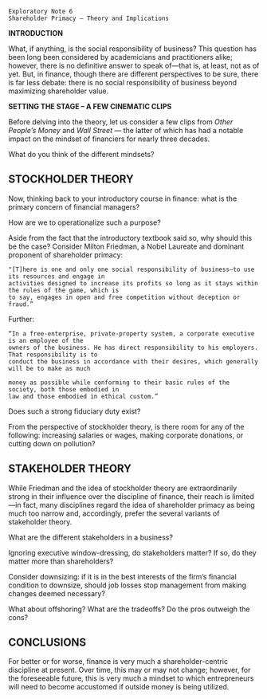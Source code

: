 ```
Exploratory Note 6
Shareholder Primacy – Theory and Implications
```
**INTRODUCTION**

What, if anything, is the social responsibility of business? This question has been long been considered
by academicians and practitioners alike; however, there is no definitive answer to speak of—that is, at
least, not as of yet. But, in finance, though there are different perspectives to be sure, there is far less
debate: there is no social responsibility of business beyond maximizing shareholder value.

**SETTING THE STAGE – A FEW CINEMATIC CLIPS**

Before delving into the theory, let us consider a few clips from _Other People’s Money_ and _Wall Street_ —
the latter of which has had a notable impact on the mindset of financiers for nearly three decades.

What do you think of the different mindsets?

## STOCKHOLDER THEORY

Now, thinking back to your introductory course in finance: what is the primary concern of financial
managers?

How are we to operationalize such a purpose?

Aside from the fact that the introductory textbook said so, why should this be the case? Consider
Milton Friedman, a Nobel Laureate and dominant proponent of shareholder primacy:

```
"[T]here is one and only one social responsibility of business—to use its resources and engage in
activities designed to increase its profits so long as it stays within the rules of the game, which is
to say, engages in open and free competition without deception or fraud.”
```
Further:

```
“In a free-enterprise, private-property system, a corporate executive is an employee of the
owners of the business. He has direct responsibility to his employers. That responsibility is to
conduct the business in accordance with their desires, which generally will be to make as much
```

```
money as possible while conforming to their basic rules of the society, both those embodied in
law and those embodied in ethical custom.”
```
Does such a strong fiduciary duty exist?

From the perspective of stockholder theory, is there room for any of the following: increasing salaries or
wages, making corporate donations, or cutting down on pollution?

## STAKEHOLDER THEORY

While Friedman and the idea of stockholder theory are extraordinarily strong in their influence over the
discipline of finance, their reach is limited—in fact, many disciplines regard the idea of shareholder
primacy as being much too narrow and, accordingly, prefer the several variants of stakeholder theory.

What are the different stakeholders in a business?

Ignoring executive window-dressing, do stakeholders matter? If so, do they matter more than
shareholders?

Consider downsizing: if it is in the best interests of the firm’s financial condition to downsize, should job
losses stop management from making changes deemed necessary?

What about offshoring? What are the tradeoffs? Do the pros outweigh the cons?


## CONCLUSIONS

For better or for worse, finance is very much a shareholder-centric discipline at present. Over time, this
may or may not change; however, for the foreseeable future, this is very much a mindset to which
entrepreneurs will need to become accustomed if outside money is being utilized.

